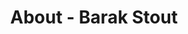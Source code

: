 ---
id: barak_stout
permalink: "/about/barak_stout"
full_name: Barak Stout
title: About - Barak Stout
role: Sr. DevSecOps Engineer
image: 
about: Barak is a Sr. DevSecOps Engineer with a passion for simplifying complex tasks
  such as security, testing, developer happiness, and governance using automation.
  He also leads Raft's open source collaboration efforts. In his not-so-spare time
  he enjoys running and cooking. Barak is working on his master's in computer
  science from Georgia Tech's OMSCS program.
github: https://github.com/BarakStout
linkedin: https://www.linkedin.com/in/barak-stout/
featimg: "/assets/aboutBanner1.jpg"
layout: about/profile
---